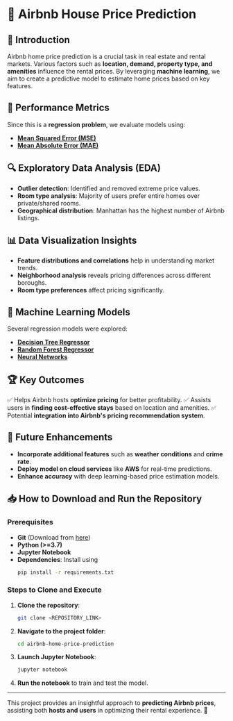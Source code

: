# 🏡 Airbnb House Price Prediction

## 📌 Introduction
Airbnb home price prediction is a crucial task in real estate and rental markets. Various factors such as **location, demand, property type, and amenities** influence the rental prices. By leveraging **machine learning**, we aim to create a predictive model to estimate home prices based on key features.

## 📏 Performance Metrics
Since this is a **regression problem**, we evaluate models using:
- **[Mean Squared Error (MSE)](https://scikit-learn.org/stable/modules/generated/sklearn.metrics.mean_squared_error.html)**
- **[Mean Absolute Error (MAE)](https://scikit-learn.org/stable/modules/generated/sklearn.metrics.mean_absolute_error.html)**

## 🔍 Exploratory Data Analysis (EDA)
- **Outlier detection**: Identified and removed extreme price values.
- **Room type analysis**: Majority of users prefer entire homes over private/shared rooms.
- **Geographical distribution**: Manhattan has the highest number of Airbnb listings.

## 📊 Data Visualization Insights
- **Feature distributions and correlations** help in understanding market trends.
- **Neighborhood analysis** reveals pricing differences across different boroughs.
- **Room type preferences** affect pricing significantly.

## 🔢 Machine Learning Models
Several regression models were explored:
- **[Decision Tree Regressor](https://scikit-learn.org/stable/modules/generated/sklearn.tree.DecisionTreeRegressor.html)**
- **[Random Forest Regressor](https://scikit-learn.org/stable/modules/generated/sklearn.ensemble.RandomForestRegressor.html)**
- **[Neural Networks](https://scikit-learn.org/stable/modules/generated/sklearn.neural_network.MLPRegressor.html)**

## 🏆 Key Outcomes
✅ Helps Airbnb hosts **optimize pricing** for better profitability.
✅ Assists users in **finding cost-effective stays** based on location and amenities.
✅ Potential **integration into Airbnb's pricing recommendation system**.

## 🔮 Future Enhancements
- **Incorporate additional features** such as **weather conditions** and **crime rate**.
- **Deploy model on cloud services** like **AWS** for real-time predictions.
- **Enhance accuracy** with deep learning-based price estimation models.

## 📥 How to Download and Run the Repository
### Prerequisites
- **Git** (Download from [here](https://git-scm.com/downloads))
- **Python (>=3.7)**
- **Jupyter Notebook**
- **Dependencies**: Install using
  ```sh
  pip install -r requirements.txt
  ```

### Steps to Clone and Execute
1. **Clone the repository**:
   ```sh
   git clone <REPOSITORY_LINK>
   ```
2. **Navigate to the project folder**:
   ```sh
   cd airbnb-home-price-prediction
   ```
3. **Launch Jupyter Notebook**:
   ```sh
   jupyter notebook
   ```
4. **Run the notebook** to train and test the model.

---
This project provides an insightful approach to **predicting Airbnb prices**, assisting both **hosts and users** in optimizing their rental experience. 🚀

